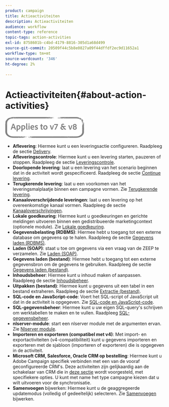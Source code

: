 ```yaml
---
product: campaign
title: Actieactiviteiten
description: Actieactiviteiten
audience: workflow
content-type: reference
topic-tags: action-activities
exl-id: 8758601b-c4bd-4179-8816-305d1a68d499
source-git-commit: 20509f44c5b8e0827a09f44dffdf2ec9d11652a1
workflow-type: tm+mt
source-wordcount: '346'
ht-degree: 2%

---
```


# Actieactiviteiten{#about-action-activities}

![](../../assets/common.svg)

* **Aflevering**: Hiermee kunt u een leveringsactie configureren. Raadpleeg de sectie [Delivery](delivery.md).
* **Afleveringscontrole**: Hiermee kunt u een levering starten, pauzeren of stoppen. Raadpleeg de sectie [Leveringscontrole](delivery-control.md).
* **Doorlopende levering**: laat u een levering van het scenario beginnen dat in de activiteit wordt gespecificeerd. Raadpleeg de sectie [Continue levering](continuous-delivery.md).
* **Terugkerende levering**: laat u een voorkomen van het leveringsmalplaatje binnen een campagne vormen. Zie [Terugkerende levering](recurring-delivery.md).
* **Kanaaloverschrijdende leveringen**: laat u een levering op het overeenkomstige kanaal vormen. Raadpleeg de sectie [Kanaaloverschrijvingen](cross-channel-deliveries.md).
* **Lokale goedkeuring**: Hiermee kunt u goedkeuringen en gerichte meldingen uitvoeren binnen een gedistribueerde marketingcontext (optionele module). Zie [Lokale goedkeuring](local-approval.md).
* **Gegevensbelasting (RDBMS)**: Hiermee hebt u toegang tot een externe database om gegevens op te halen. Raadpleeg de sectie [Gegevens laden (RDBMS)](data-loading--rdbms-.md).
* **Laden (SOAP)**: staat u toe om gegevens via een vraag van de ZEEP te verzamelen. Zie [Laden (SOAP)](loading--soap-.md).
* **Gegevens laden (bestand)**: Hiermee hebt u toegang tot een externe gegevensbron om de gegevens te gebruiken. Raadpleeg de sectie [Gegevens laden (bestand)](data-loading--file-.md).
* **Inhoudsbeheer**: Hiermee kunt u inhoud maken of aanpassen. Raadpleeg de sectie [Inhoudsbeheer](content-management.md).
* **Uitpakken (bestand)**: Hiermee kunt u gegevens uit een tabel in een bestand extraheren. Raadpleeg de sectie [Extractie (bestand)](extraction--file-.md).
* **SQL-code en JavaScript-code**: Voert het SQL-script of JavaScript uit dat in de activiteit is opgegeven. Zie [SQL-code en JavaScript-code](sql-code-and-javascript-code.md).
* **SQL-gegevensbeheer**: Hiermee kunt u uw eigen SQL-query&#39;s schrijven om werktabellen te maken en te vullen. Raadpleeg [SQL-gegevensbeheer](sql-data-management.md).
* **nlserver-module**: start een nlserver module met de argumenten ervan. Zie [Nlserver module](nlserver-module.md).
* **Importeren en exporteren (compatibel met v4)**: Met import- en exportactiviteiten (v4-compatibiliteit) kunt u gegevens importeren en exporteren met de sjabloon (importeren of exporteren) die is opgegeven in de activiteit.
* **Microsoft CRM, Salesforce, Oracle CRM op bestelling**: Hiermee kunt u Adobe Campaign specifiek verbinden met een van de vooraf geconfigureerde CRM&#39;s. Deze activiteiten zijn gelijkaardig aan de schakelaar van CRM die in [deze sectie](crm-connector.md) wordt voorgesteld, met specifiekere opties. U kunt met name het type campagne kiezen dat u wilt uitvoeren voor de synchronisatie.
* **Samenvoegen** bijwerken: Hiermee kunt u de geaggregeerde updatemodus (volledig of gedeeltelijk) selecteren. Zie [Samenvoegen](update-aggregate.md) bijwerken.
